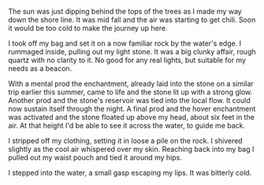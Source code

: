 The sun was just dipping behind the tops of the trees as I made my way down the shore line.
It was mid fall and the air was starting to get chili.
Soon it would be too cold to make the journey up here.
 
I took off my bag and set it on a now familiar rock by the water's edge.
I rummaged inside, pulling out my light stone.
It was a big clunky affair, rough quartz with no clarity to it.
No good for any real lights, but suitable for my needs as a beacon.

With a mental prod the enchantment, already laid into the stone on a similar trip earlier this summer, came to life and the stone lit up with a strong glow.
Another prod and the stone's reservoir  was tied into the local flow.
It could now sustain itself through the night. 
A final prod and the hover enchantment was activated and the stone floated up above my head, about six feet in the air.
At that height I'd be able to see it across the water, to guide me back.

I stripped off my clothing, setting it in loose a pile on the rock.
I shivered slightly as the cool air whispered over my skin.
Reaching back into my bag I pulled out my waist pouch and tied it around my hips.

I stepped into the water, a small gasp escaping my lips.
It was bitterly cold.


